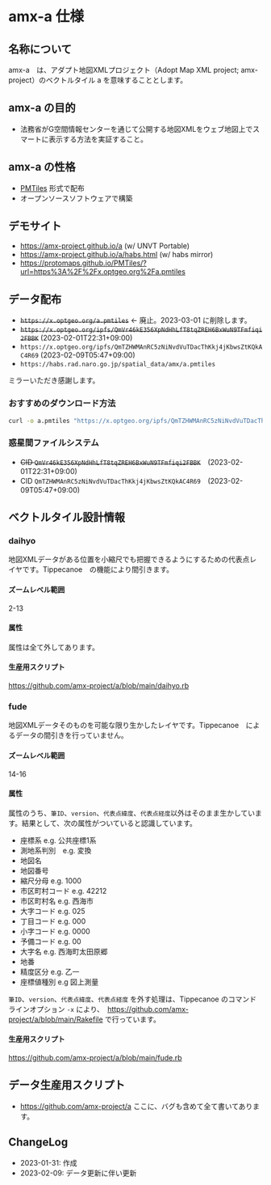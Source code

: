 # amx-a 仕様

## 名称について
amx-a　は、アダプト地図XMLプロジェクト（Adopt Map XML project; amx-project）のベクトルタイル a を意味することとします。

## amx-a の目的
- 法務省がG空間情報センターを通じて公開する地図XMLをウェブ地図上でスマートに表示する方法を実証すること。

## amx-a の性格
- [PMTiles](https://github.com/protomaps/PMTiles) 形式で配布
- オープンソースソフトウェアで構築

## デモサイト
- https://amx-project.github.io/a (w/ UNVT Portable)
- https://amx-project.github.io/a/habs.html (w/ habs mirror)
- https://protomaps.github.io/PMTiles/?url=https%3A%2F%2Fx.optgeo.org%2Fa.pmtiles

## データ配布
- <strike>`https://x.optgeo.org/a.pmtiles`</strike> ← 廃止。2023-03-01 に削除します。
- <strike>`https://x.optgeo.org/ipfs/QmVr46kE356XpNdHhLfT8tqZREH6BxWuN9TFmfiqi2FBBK`</strike> (2023-02-01T22:31+09:00)
- `https://x.optgeo.org/ipfs/QmTZHWMAnRC5zNiNvdVuTDacThKkj4jKbwsZtKQkAC4R69` (2023-02-09T05:47+09:00)
- `https://habs.rad.naro.go.jp/spatial_data/amx/a.pmtiles`

ミラーいただき感謝します。

### おすすめのダウンロード方法
```zsh
curl -o a.pmtiles "https://x.optgeo.org/ipfs/QmTZHWMAnRC5zNiNvdVuTDacThKkj4jKbwsZtKQkAC4R69"
```

### 惑星間ファイルシステム
- <strike>CID `QmVr46kE356XpNdHhLfT8tqZREH6BxWuN9TFmfiqi2FBBK`</strike>　(2023-02-01T22:31+09:00)
- CID `QmTZHWMAnRC5zNiNvdVuTDacThKkj4jKbwsZtKQkAC4R69`　(2023-02-09T05:47+09:00)

## ベクトルタイル設計情報
### daihyo
地図XMLデータがある位置を小縮尺でも把握できるようにするための代表点レイヤです。Tippecanoe　の機能により間引きます。
#### ズームレベル範囲
2-13

#### 属性
属性は全て外してあります。

#### 生産用スクリプト
https://github.com/amx-project/a/blob/main/daihyo.rb

### fude
地図XMLデータそのものを可能な限り生かしたレイヤです。Tippecanoe　によるデータの間引きを行っていません。
#### ズームレベル範囲
14-16

#### 属性
属性のうち、`筆ID`、`version`、`代表点緯度`、`代表点経度`以外はそのまま生かしています。結果として、次の属性がついていると認識しています。

- 座標系 e.g. 公共座標1系
- 測地系判別　e.g. 変換
- 地図名
- 地図番号
- 縮尺分母 e.g. 1000
- 市区町村コード e.g. 42212
- 市区町村名 e.g. 西海市
- 大字コード e.g. 025
- 丁目コード e.g. 000
- 小字コード e.g. 0000
- 予備コード e.g. 00
- 大字名 e.g. 西海町太田原郷
- 地番
- 精度区分 e.g. 乙一
- 座標値種別 e.g 図上測量

`筆ID`、`version`、`代表点緯度`、`代表点経度` を外す処理は、Tippecanoe のコマンドラインオプション `-x` により、　https://github.com/amx-project/a/blob/main/Rakefile で行っています。

#### 生産用スクリプト
https://github.com/amx-project/a/blob/main/fude.rb

## データ生産用スクリプト
- https://github.com/amx-project/a
ここに、バグも含めて全て書いてあります。

## ChangeLog
- 2023-01-31: 作成
- 2023-02-09: データ更新に伴い更新
